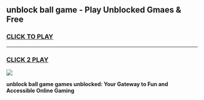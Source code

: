 
## unblock ball game - Play Unblocked Gmaes & Free
<h3>
<a href="https://news.freeplayer.one?title=unblock_ball_game&ref=16F">CLICK TO PLAY</a></h3>
<hr>

<h3>
<a href="https://news.freeplayer.one?title=unblock_ball_game&ref=16F">CLICK 2 PLAY</a>
  
</h3>

<a href="https://news.freeplayer.one?title=unblock_ball_game&ref=16F/"><img src="https://clearcache.store/games.png"></a>


**unblock ball game games unblocked: Your Gateway to Fun and Accessible Online Gaming**
